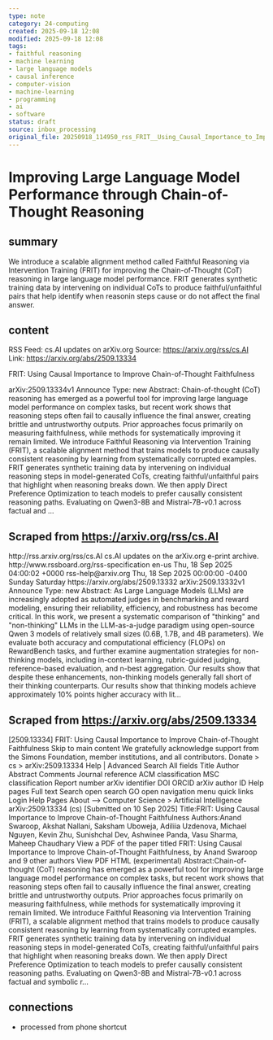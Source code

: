```yaml
---
type: note
category: 24-computing
created: 2025-09-18 12:08
modified: 2025-09-18 12:08
tags:
- faithful reasoning
- machine learning
- large language models
- causal inference
- computer-vision
- machine-learning
- programming
- ai
- software
status: draft
source: inbox_processing
original_file: 20250918_114950_rss_FRIT__Using_Causal_Importance_to_Improve_Chain-of-.txt
---
```



# Improving Large Language Model Performance through Chain-of-Thought Reasoning

## summary
We introduce a scalable alignment method called Faithful Reasoning via Intervention Training (FRIT) for improving the Chain-of-Thought (CoT) reasoning in large language model performance. FRIT generates synthetic training data by intervening on individual CoTs to produce faithful/unfaithful pairs that help identify when reasonin steps cause or do not affect the final answer.

## content
RSS Feed: cs.AI updates on arXiv.org
Source: https://arxiv.org/rss/cs.AI
Link: https://arxiv.org/abs/2509.13334

FRIT: Using Causal Importance to Improve Chain-of-Thought Faithfulness

arXiv:2509.13334v1 Announce Type: new Abstract: Chain-of-thought (CoT) reasoning has emerged as a powerful tool for improving large language model performance on complex tasks, but recent work shows that reasoning steps often fail to causally influence the final answer, creating brittle and untrustworthy outputs. Prior approaches focus primarily on measuring faithfulness, while methods for systematically improving it remain limited. We introduce Faithful Reasoning via Intervention Training (FRIT), a scalable alignment method that trains models to produce causally consistent reasoning by learning from systematically corrupted examples. FRIT generates synthetic training data by intervening on individual reasoning steps in model-generated CoTs, creating faithful/unfaithful pairs that highlight when reasoning breaks down. We then apply Direct Preference Optimization to teach models to prefer causally consistent reasoning paths. Evaluating on Qwen3-8B and Mistral-7B-v0.1 across factual and ...

## Scraped from https://arxiv.org/rss/cs.AI
<?xml version='1.0' encoding='UTF-8'?>
<rss xmlns:arxiv="http://arxiv.org/schemas/atom" xmlns:dc="http://purl.org/dc/elements/1.1/" xmlns:atom="http://www.w3.org/2005/Atom" xmlns:content="http://purl.org/rss/1.0/modules/content/" version="2.0">
  <channel>
    <title>cs.AI updates on arXiv.org</title>
    <link>http://rss.arxiv.org/rss/cs.AI</link>
    <description>cs.AI updates on the arXiv.org e-print archive.</description>
    <atom:link href="http://rss.arxiv.org/rss/cs.AI" rel="self" type="application/rss+xml"/>
    <docs>http://www.rssboard.org/rss-specification</docs>
    <language>en-us</language>
    <lastBuildDate>Thu, 18 Sep 2025 04:00:02 +0000</lastBuildDate>
    <managingEditor>rss-help@arxiv.org</managingEditor>
    <pubDate>Thu, 18 Sep 2025 00:00:00 -0400</pubDate>
    <skipDays>
      <day>Sunday</day>
      <day>Saturday</day>
    </skipDays>
    <item>
      <title>Explicit Reasoning Makes Better Judges: A Systematic Study on Accuracy, Efficiency, and Robustness</title>
      <link>https://arxiv.org/abs/2509.13332</link>
      <description>arXiv:2509.13332v1 Announce Type: new 
Abstract: As Large Language Models (LLMs) are increasingly adopted as automated judges in benchmarking and reward modeling, ensuring their reliability, efficiency, and robustness has become critical. In this work, we present a systematic comparison of "thinking" and "non-thinking" LLMs in the LLM-as-a-judge paradigm using open-source Qwen 3 models of relatively small sizes (0.6B, 1.7B, and 4B parameters). We evaluate both accuracy and computational efficiency (FLOPs) on RewardBench tasks, and further examine augmentation strategies for non-thinking models, including in-context learning, rubric-guided judging, reference-based evaluation, and n-best aggregation. Our results show that despite these enhancements, non-thinking models generally fall short of their thinking counterparts. Our results show that thinking models achieve approximately 10% points higher accuracy with lit...


## Scraped from https://arxiv.org/abs/2509.13334
[2509.13334] FRIT: Using Causal Importance to Improve Chain-of-Thought Faithfulness Skip to main content We gratefully acknowledge support from the Simons Foundation, member institutions, and all contributors. Donate &gt; cs &gt; arXiv:2509.13334 Help | Advanced Search All fields Title Author Abstract Comments Journal reference ACM classification MSC classification Report number arXiv identifier DOI ORCID arXiv author ID Help pages Full text Search open search GO open navigation menu quick links Login Help Pages About --> Computer Science > Artificial Intelligence arXiv:2509.13334 (cs) [Submitted on 10 Sep 2025] Title:FRIT: Using Causal Importance to Improve Chain-of-Thought Faithfulness Authors:Anand Swaroop, Akshat Nallani, Saksham Uboweja, Adiliia Uzdenova, Michael Nguyen, Kevin Zhu, Sunishchal Dev, Ashwinee Panda, Vasu Sharma, Maheep Chaudhary View a PDF of the paper titled FRIT: Using Causal Importance to Improve Chain-of-Thought Faithfulness, by Anand Swaroop and 9 other authors View PDF HTML (experimental) Abstract:Chain-of-thought (CoT) reasoning has emerged as a powerful tool for improving large language model performance on complex tasks, but recent work shows that reasoning steps often fail to causally influence the final answer, creating brittle and untrustworthy outputs. Prior approaches focus primarily on measuring faithfulness, while methods for systematically improving it remain limited. We introduce Faithful Reasoning via Intervention Training (FRIT), a scalable alignment method that trains models to produce causally consistent reasoning by learning from systematically corrupted examples. FRIT generates synthetic training data by intervening on individual reasoning steps in model-generated CoTs, creating faithful/unfaithful pairs that highlight when reasoning breaks down. We then apply Direct Preference Optimization to teach models to prefer causally consistent reasoning paths. Evaluating on Qwen3-8B and Mistral-7B-v0.1 across factual and symbolic r...


## connections
- processed from phone shortcut
